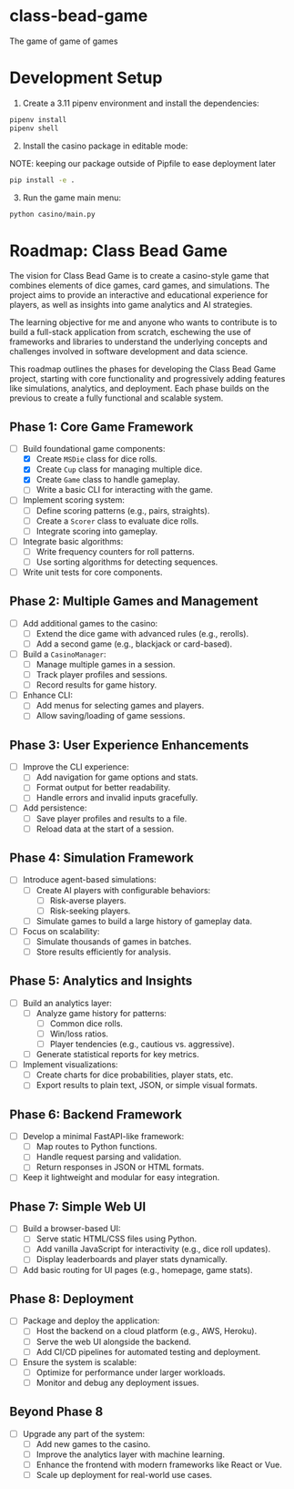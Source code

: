 # class-bead-game
The game of game of games

# Development Setup

1. Create a 3.11 pipenv environment and install the dependencies:

```bash
pipenv install
pipenv shell
```
2. Install the casino package in editable mode:

NOTE: keeping our package outside of Pipfile to ease deployment later

```bash
pip install -e .
```
3. Run the game main menu:

```bash
python casino/main.py
```


# Roadmap: Class Bead Game

The vision for Class Bead Game is to create a casino-style game that combines elements of dice games, card games, and simulations. The project aims to provide an interactive and educational experience for players, as well as insights into game analytics and AI strategies.

The learning objective for me and anyone who wants to contribute is to build a full-stack application from scratch, eschewing the use of frameworks and libraries to understand the underlying concepts and challenges involved in software development and data science.

This roadmap outlines the phases for developing the Class Bead Game project, starting with core functionality and progressively adding features like simulations, analytics, and deployment. Each phase builds on the previous to create a fully functional and scalable system.


## **Phase 1: Core Game Framework**
- [ ] Build foundational game components:
  - [x] Create `MSDie` class for dice rolls.
  - [x] Create `Cup` class for managing multiple dice.
  - [x] Create `Game` class to handle gameplay.
  - [ ] Write a basic CLI for interacting with the game.
- [ ] Implement scoring system:
  - [ ] Define scoring patterns (e.g., pairs, straights).
  - [ ] Create a `Scorer` class to evaluate dice rolls.
  - [ ] Integrate scoring into gameplay.
- [ ] Integrate basic algorithms:
  - [ ] Write frequency counters for roll patterns.
  - [ ] Use sorting algorithms for detecting sequences.
- [ ] Write unit tests for core components.

## **Phase 2: Multiple Games and Management**
- [ ] Add additional games to the casino:
  - [ ] Extend the dice game with advanced rules (e.g., rerolls).
  - [ ] Add a second game (e.g., blackjack or card-based).
- [ ] Build a `CasinoManager`:
  - [ ] Manage multiple games in a session.
  - [ ] Track player profiles and sessions.
  - [ ] Record results for game history.
- [ ] Enhance CLI:
  - [ ] Add menus for selecting games and players.
  - [ ] Allow saving/loading of game sessions.

## **Phase 3: User Experience Enhancements**
- [ ] Improve the CLI experience:
  - [ ] Add navigation for game options and stats.
  - [ ] Format output for better readability.
  - [ ] Handle errors and invalid inputs gracefully.
- [ ] Add persistence:
  - [ ] Save player profiles and results to a file.
  - [ ] Reload data at the start of a session.

## **Phase 4: Simulation Framework**
- [ ] Introduce agent-based simulations:
  - [ ] Create AI players with configurable behaviors:
    - [ ] Risk-averse players.
    - [ ] Risk-seeking players.
  - [ ] Simulate games to build a large history of gameplay data.
- [ ] Focus on scalability:
  - [ ] Simulate thousands of games in batches.
  - [ ] Store results efficiently for analysis.

## **Phase 5: Analytics and Insights**
- [ ] Build an analytics layer:
  - [ ] Analyze game history for patterns:
    - [ ] Common dice rolls.
    - [ ] Win/loss ratios.
    - [ ] Player tendencies (e.g., cautious vs. aggressive).
  - [ ] Generate statistical reports for key metrics.
- [ ] Implement visualizations:
  - [ ] Create charts for dice probabilities, player stats, etc.
  - [ ] Export results to plain text, JSON, or simple visual formats.

## **Phase 6: Backend Framework**
- [ ] Develop a minimal FastAPI-like framework:
  - [ ] Map routes to Python functions.
  - [ ] Handle request parsing and validation.
  - [ ] Return responses in JSON or HTML formats.
- [ ] Keep it lightweight and modular for easy integration.

## **Phase 7: Simple Web UI**
- [ ] Build a browser-based UI:
  - [ ] Serve static HTML/CSS files using Python.
  - [ ] Add vanilla JavaScript for interactivity (e.g., dice roll updates).
  - [ ] Display leaderboards and player stats dynamically.
- [ ] Add basic routing for UI pages (e.g., homepage, game stats).

## **Phase 8: Deployment**
- [ ] Package and deploy the application:
  - [ ] Host the backend on a cloud platform (e.g., AWS, Heroku).
  - [ ] Serve the web UI alongside the backend.
  - [ ] Add CI/CD pipelines for automated testing and deployment.
- [ ] Ensure the system is scalable:
  - [ ] Optimize for performance under larger workloads.
  - [ ] Monitor and debug any deployment issues.

## **Beyond Phase 8**
- [ ] Upgrade any part of the system:
  - [ ] Add new games to the casino.
  - [ ] Improve the analytics layer with machine learning.
  - [ ] Enhance the frontend with modern frameworks like React or Vue.
  - [ ] Scale up deployment for real-world use cases.
